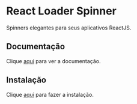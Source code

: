 # React Loader Spinner

Spinners elegantes para seus aplicativos ReactJS.

## Documentação

Clique [aqui](https://www.npmjs.com/package/react-loader-spinner) para ver a documentação.

## Instalação

Clique [aqui](https://www.npmjs.com/package/react-loader-spinner) para fazer a instalação.